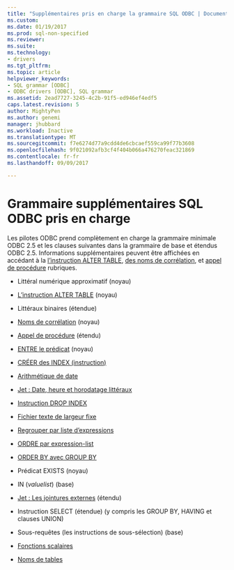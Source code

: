 ```yaml
---
title: "Supplémentaires pris en charge la grammaire SQL ODBC | Documents Microsoft"
ms.custom: 
ms.date: 01/19/2017
ms.prod: sql-non-specified
ms.reviewer: 
ms.suite: 
ms.technology:
- drivers
ms.tgt_pltfrm: 
ms.topic: article
helpviewer_keywords:
- SQL grammar [ODBC]
- ODBC drivers [ODBC], SQL grammar
ms.assetid: 2ead7727-3245-4c2b-91f5-ed946ef4edf5
caps.latest.revision: 5
author: MightyPen
ms.author: genemi
manager: jhubbard
ms.workload: Inactive
ms.translationtype: MT
ms.sourcegitcommit: f7e6274d77a9cdd4de6cbcaef559ca99f77b3608
ms.openlocfilehash: 9f021092afb3cf4f404b066a476270feac321869
ms.contentlocale: fr-fr
ms.lasthandoff: 09/09/2017

---
```

# <a name="additional-supported-odbc-sql-grammar"></a>Grammaire supplémentaires SQL ODBC pris en charge
Les pilotes ODBC prend complètement en charge la grammaire minimale ODBC 2.5 et les clauses suivantes dans la grammaire de base et étendus ODBC 2.5. Informations supplémentaires peuvent être affichées en accédant à la [l’instruction ALTER TABLE](../../odbc/microsoft/alter-table-statement.md), [des noms de corrélation](../../odbc/microsoft/correlation-names.md), et [appel de procédure](../../odbc/microsoft/procedure-invocation.md) rubriques.  
  
-   Littéral numérique approximatif (noyau)  
  
-   [L’instruction ALTER TABLE](../../odbc/microsoft/alter-table-statement.md) (noyau)  
  
-   Littéraux binaires (étendue)  
  
-   [Noms de corrélation](../../odbc/microsoft/correlation-names.md) (noyau)  
  
-   [Appel de procédure](../../odbc/microsoft/procedure-invocation.md) (étendu)  
  
-   [ENTRE le prédicat](../../odbc/microsoft/between-predicate.md) (noyau)  
  
-   [CRÉER des INDEX (instruction)](../../odbc/microsoft/create-index-statement.md)  
  
-   [Arithmétique de date](../../odbc/microsoft/date-arithmetic.md)  
  
-   [Jet : Date, heure et horodatage littéraux](../../odbc/microsoft/jet-date-time-and-timestamp-literals.md)  
  
-   [Instruction DROP INDEX](../../odbc/microsoft/drop-index-statement.md)  
  
-   [Fichier texte de largeur fixe](../../odbc/microsoft/fixed-width-text-file.md)  
  
-   [Regrouper par liste d’expressions](../../odbc/microsoft/group-by-expression-list.md)  
  
-   [ORDRE par expression-list](../../odbc/microsoft/order-by-expression-list.md)  
  
-   [ORDER BY avec GROUP BY](../../odbc/microsoft/order-by-with-group-by.md)  
  
-   Prédicat EXISTS (noyau)  
  
-   IN (*valuelist*) (base)  
  
-   [Jet : Les jointures externes](../../odbc/microsoft/jet-outer-joins.md) (étendu)  
  
-   Instruction SELECT (étendue) (y compris les GROUP BY, HAVING et clauses UNION)  
  
-   Sous-requêtes (les instructions de sous-sélection) (base)  
  
-   [Fonctions scalaires](../../odbc/microsoft/scalar-functions.md)  
  
-   [Noms de tables](../../odbc/microsoft/table-names.md)

